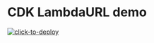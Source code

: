 # CDK LambdaURL demo

[![click-to-deploy](https://img.shields.io/badge/Click%20to-CDK%20Deploy-blue)](https://console.aws.amazon.com/cloudformation/home#/stacks/new?stackName=click2deploy-controller&templateURL=https://click2deploy-bucket.s3.amazonaws.com/file-asset-prefix/latest/cdk-click2deploy-dev.template.json)


